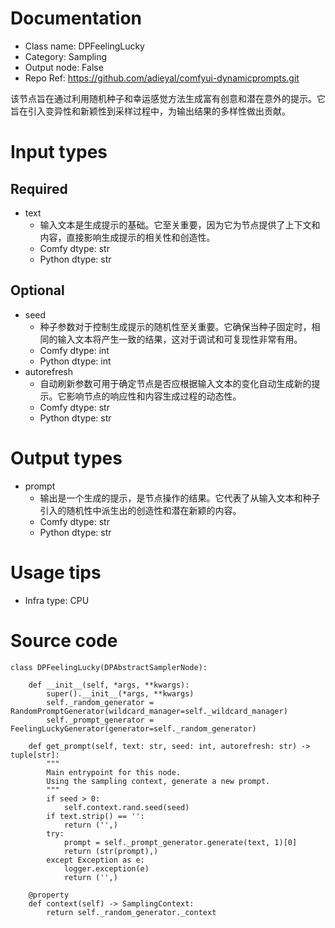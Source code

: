 # Documentation
- Class name: DPFeelingLucky
- Category: Sampling
- Output node: False
- Repo Ref: https://github.com/adieyal/comfyui-dynamicprompts.git

该节点旨在通过利用随机种子和幸运感觉方法生成富有创意和潜在意外的提示。它旨在引入变异性和新颖性到采样过程中，为输出结果的多样性做出贡献。

# Input types
## Required
- text
    - 输入文本是生成提示的基础。它至关重要，因为它为节点提供了上下文和内容，直接影响生成提示的相关性和创造性。
    - Comfy dtype: str
    - Python dtype: str
## Optional
- seed
    - 种子参数对于控制生成提示的随机性至关重要。它确保当种子固定时，相同的输入文本将产生一致的结果，这对于调试和可复现性非常有用。
    - Comfy dtype: int
    - Python dtype: int
- autorefresh
    - 自动刷新参数可用于确定节点是否应根据输入文本的变化自动生成新的提示。它影响节点的响应性和内容生成过程的动态性。
    - Comfy dtype: str
    - Python dtype: str

# Output types
- prompt
    - 输出是一个生成的提示，是节点操作的结果。它代表了从输入文本和种子引入的随机性中派生出的创造性和潜在新颖的内容。
    - Comfy dtype: str
    - Python dtype: str

# Usage tips
- Infra type: CPU

# Source code
```
class DPFeelingLucky(DPAbstractSamplerNode):

    def __init__(self, *args, **kwargs):
        super().__init__(*args, **kwargs)
        self._random_generator = RandomPromptGenerator(wildcard_manager=self._wildcard_manager)
        self._prompt_generator = FeelingLuckyGenerator(generator=self._random_generator)

    def get_prompt(self, text: str, seed: int, autorefresh: str) -> tuple[str]:
        """
        Main entrypoint for this node.
        Using the sampling context, generate a new prompt.
        """
        if seed > 0:
            self.context.rand.seed(seed)
        if text.strip() == '':
            return ('',)
        try:
            prompt = self._prompt_generator.generate(text, 1)[0]
            return (str(prompt),)
        except Exception as e:
            logger.exception(e)
            return ('',)

    @property
    def context(self) -> SamplingContext:
        return self._random_generator._context
```